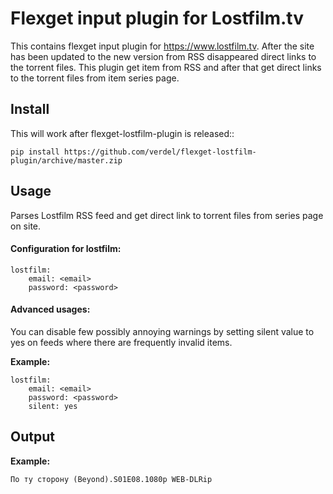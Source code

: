 Flexget input plugin for Lostfilm.tv
=====================================

This contains flexget input plugin for https://www.lostfilm.tv. After the site has been updated to the new version from RSS disappeared direct links to the torrent files. This plugin get item from RSS and after that get direct links to the torrent files from item series page.

Install
-------

This will work after flexget-lostfilm-plugin is released::

    pip install https://github.com/verdel/flexget-lostfilm-plugin/archive/master.zip

Usage
-----

Parses Lostfilm RSS feed and get direct link to torrent files from series page on site.

#### Configuration for lostfilm:

    lostfilm:
        email: <email>
        password: <password>

#### Advanced usages:
You can disable few possibly annoying warnings by setting silent value to yes on feeds where there are frequently invalid items.

**Example:**
        
    lostfilm:
        email: <email>
        password: <password>
        silent: yes

Output
------

**Example:**

    По ту сторону (Beyond).S01E08.1080p WEB-DLRip
